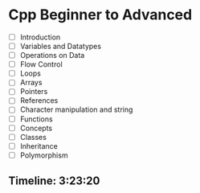 # Cpp Beginner to Advanced

- [ ] Introduction
- [ ] Variables and Datatypes
- [ ] Operations on Data
- [ ] Flow Control
- [ ] Loops
- [ ] Arrays
- [ ] Pointers
- [ ] References
- [ ] Character manipulation and string
- [ ] Functions
- [ ] Concepts
- [ ] Classes
- [ ] Inheritance
- [ ] Polymorphism

## Timeline: 3:23:20
